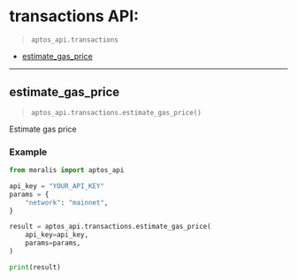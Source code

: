 # transactions API:

> `aptos_api.transactions`

- [estimate_gas_price](#estimate_gas_price)


---
## estimate_gas_price

> `aptos_api.transactions.estimate_gas_price()`

Estimate gas price

### Example
```python
from moralis import aptos_api

api_key = "YOUR_API_KEY"
params = {
    "network": "mainnet",
}

result = aptos_api.transactions.estimate_gas_price(
    api_key=api_key,
    params=params,
)

print(result)

```




